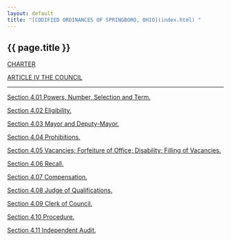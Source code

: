 ```yaml
---
layout: default 
title: "[CODIFIED ORDINANCES OF SPRINGBORO, OHIO](index.html) "
---
```


{{ page.title }}
----------------

[CHARTER](1289a412.html)

[ARTICLE IV THE COUNCIL](1339a412.html)

---

[Section 4.01 Powers, Number, Selection and Term.](133ba412.html)

[Section 4.02 Eligibility.](1341a412.html)

[Section 4.03 Mayor and Deputy-Mayor.](1346a412.html)

[Section 4.04 Prohibitions.](134ca412.html)

[Section 4.05 Vacancies; Forfeiture of Office; Disability; Filling of
Vacancies.](1353a412.html)

[Section 4.06 Recall.](135fa412.html)

[Section 4.07 Compensation.](1368a412.html)

[Section 4.08 Judge of Qualifications.](136da412.html)

[Section 4.09 Clerk of Council.](1372a412.html)

[Section 4.10 Procedure.](1377a412.html)

[Section 4.11 Independent Audit.](137da412.html)
